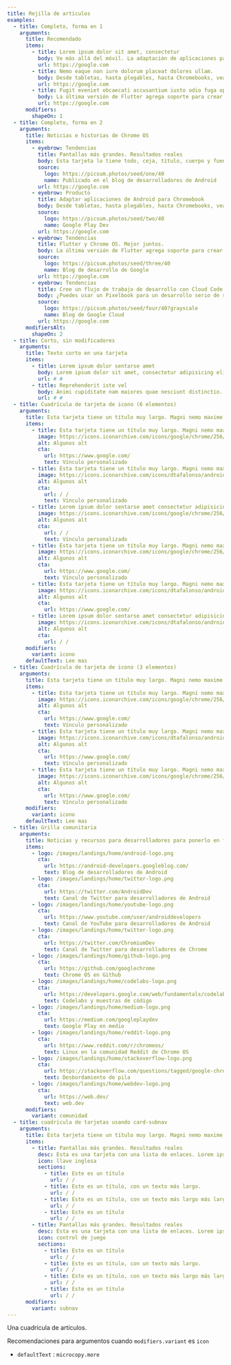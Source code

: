 ```yaml
---
title: Rejilla de artículos
examples:
  - title: Completo, forma en 1
    arguments:
      title: Recomendado
      items:
        - title: Lorem ipsum dolor sit amet, consectetur
          body: Ve más allá del móvil. La adaptación de aplicaciones para Chromebooks abre un nuevo mundo de posibilidades en pantallas más grandes.
          url: https://google.com
        - title: Nemo eaque non iure dolorum placeat dolores ullam.
          body: Desde tabletas, hasta plegables, hasta Chromebooks, vea que Android se puede adaptar a pantallas más grandes y factores de forma en Chrome OS.
          url: https://google.com
        - title: Fugit eveniet obcaecati accusantium iusto odio fuga optio
          body: La última versión de Flutter agrega soporte para crear aplicaciones hermosas y personalizadas de Chrome OS.
          url: https://google.com
      modifiers:
        shapeOn: 1
  - title: Completo, forma en 2
    arguments:
      title: Noticias e historias de Chrome OS
      items:
        - eyebrow: Tendencias
          title: Pantallas más grandes. Resultados reales
          body: Esta tarjeta lo tiene todo, ceja, título, cuerpo y fuente. Ve más allá del móvil. La adaptación de aplicaciones para Chromebooks abre un nuevo mundo de posibilidades en pantallas más grandes.
          source:
            logo: https://picsum.photos/seed/one/40
            name: Publicado en el blog de desarrolladores de Android
          url: https://google.com
        - eyebrow: Producto
          title: Adaptar aplicaciones de Android para Chromebook
          body: Desde tabletas, hasta plegables, hasta Chromebooks, vea que Android se puede adaptar a pantallas más grandes y factores de forma en Chrome OS.
          source:
            logo: https://picsum.photos/seed/two/40
            name: Google Play Dev
          url: https://google.com
        - eyebrow: Tendencias
          title: Flutter y Chrome OS. Mejor juntos.
          body: La última versión de Flutter agrega soporte para crear aplicaciones hermosas y personalizadas de Chrome OS.
          source:
            logo: https://picsum.photos/seed/three/40
            name: Blog de desarrollo de Google
          url: https://google.com
        - eyebrow: Tendencias
          title: Cree un flujo de trabajo de desarrollo con Cloud Code en un Pixelbook
          body: ¿Puedes usar un Pixelbook para un desarrollo serio de software?
          source:
            logo: https://picsum.photos/seed/four/40?grayscale
            name: Blog de Google Cloud
          url: https://google.com
      modifiersAlt:
        shapeOn: 2
  - title: Corto, sin modificadores
    arguments:
      title: Texto corto en una tarjeta
      items:
        - title: Lorem ipsum dolor sentarse amet
          body: Lorem ipsum dolor sit amet, consectetur adipisicing elit.
          url: # #
        - title: Reprehenderit iste vel
          body: Animi cupiditate nam maiores quae nesciunt distinctio. Lorem ipsum dolor sentarse amet consectetur adipisicing elit. Id similique rerum rem, vero laboriosam nesciunt nisi dolor.
          url: # #
  - title: Cuadrícula de tarjeta de icono (6 elementos)
    arguments:
      title: Esta tarjeta tiene un título muy largo. Magni nemo maxime rerum ex quia!
      items:
        - title: Esta tarjeta tiene un título muy largo. Magni nemo maxime rerum ex quia!
          image: https://icons.iconarchive.com/icons/google/chrome/256/Google-Chrome-icon.png
          alt: Algunos alt
          cta:
            url: https://www.google.com/
            text: Vínculo personalizado
        - title: Esta tarjeta tiene un título muy largo. Magni nemo maxime rerum ex quia! Praesentium reprehenderit explicabo tempora aperiam.
          image: https://icons.iconarchive.com/icons/dtafalonso/android-l/512/Play-Store-icon.png
          alt: Algunos alt
          cta:
            url: / /
            text: Vínculo personalizado
        - title: Lorem ipsum dolor sentarse amet consectetur adipisicing elit.
          image: https://icons.iconarchive.com/icons/google/chrome/256/Google-Chrome-icon.png
          alt: Algunos alt
          cta:
            url: / /
            text: Vínculo personalizado
        - title: Esta tarjeta tiene un título muy largo. Magni nemo maxime rerum ex quia!
          image: https://icons.iconarchive.com/icons/google/chrome/256/Google-Chrome-icon.png
          alt: Algunos alt
          cta:
            url: https://www.google.com/
            text: Vínculo personalizado
        - title: Esta tarjeta tiene un título muy largo. Magni nemo maxime rerum ex quia! Praesentium reprehenderit explicabo tempora aperiam.
          image: https://icons.iconarchive.com/icons/dtafalonso/android-l/512/Play-Store-icon.png
          alt: Algunos alt
          cta:
            url: https://www.google.com/
        - title: Lorem ipsum dolor sentarse amet consectetur adipisicing elit.
          image: https://icons.iconarchive.com/icons/dtafalonso/android-l/512/Play-Store-icon.png
          alt: Algunos alt
          cta:
            url: / /
      modifiers:
        variant: icono
      defaultText: Lee mas
  - title: Cuadrícula de tarjeta de icono (3 elementos)
    arguments:
      title: Esta tarjeta tiene un título muy largo. Magni nemo maxime rerum ex quia!
      items:
        - title: Esta tarjeta tiene un título muy largo. Magni nemo maxime rerum ex quia!
          image: https://icons.iconarchive.com/icons/google/chrome/256/Google-Chrome-icon.png
          alt: Algunos alt
          cta:
            url: https://www.google.com/
            text: Vínculo personalizado
        - title: Esta tarjeta tiene un título muy largo. Magni nemo maxime rerum ex quia!
          image: https://icons.iconarchive.com/icons/dtafalonso/android-l/512/Play-Store-icon.png
          alt: Algunos alt
          cta:
            url: https://www.google.com/
            text: Vínculo personalizado
        - title: Esta tarjeta tiene un título muy largo. Magni nemo maxime rerum ex quia!
          image: https://icons.iconarchive.com/icons/google/chrome/256/Google-Chrome-icon.png
          alt: Algunos alt
          cta:
            url: https://www.google.com/
            text: Vínculo personalizado
      modifiers:
        variant: icono
      defaultText: Lee mas
  - title: Grilla comunitaria
    arguments:
      title: Noticias y recursos para desarrolladores para ponerlo en funcionamiento
      items:
        - logo: /images/landings/home/android-logo.png
          cta:
            url: https://android-developers.googleblog.com/
            text: Blog de desarrolladores de Android
        - logo: /images/landings/home/twitter-logo.png
          cta:
            url: https://twitter.com/AndroidDev
            text: Canal de Twitter para desarrolladores de Android
        - logo: /images/landings/home/youtube-logo.png
          cta:
            url: https://www.youtube.com/user/androiddevelopers
            text: Canal de YouTube para desarrolladores de Android
        - logo: /images/landings/home/twitter-logo.png
          cta:
            url: https://twitter.com/ChromiumDev
            text: Canal de Twitter para desarrolladores de Chrome
        - logo: /images/landings/home/github-logo.png
          cta:
            url: https://github.com/googlechrome
            text: Chrome OS en Github
        - logo: /images/landings/home/codelabs-logo.png
          cta:
            url: https://developers.google.com/web/fundamentals/codelabs/
            text: Codelabs y muestras de código
        - logo: /images/landings/home/medium-logo.png
          cta:
            url: https://medium.com/googleplaydev
            text: Google Play en medio
        - logo: /images/landings/home/reddit-logo.png
          cta:
            url: https://www.reddit.com/r/chromeos/
            text: Linux en la comunidad Reddit de Chrome OS
        - logo: /images/landings/home/stackoverflow-logo.png
          cta:
            url: https://stackoverflow.com/questions/tagged/google-chrome-os
            text: Desbordamiento de pila
        - logo: /images/landings/home/webdev-logo.png
          cta:
            url: https://web.dev/
            text: web.dev
      modifiers:
        variant: comunidad
  - title: cuadrícula de tarjetas usando card-subnav
    arguments:
      title: Esta tarjeta tiene un título muy largo. Magni nemo maxime rerum ex quia!
      items:
        - title: Pantallas más grandes. Resultados reales
          desc: Esta es una tarjeta con una lista de enlaces. Lorem ipsum dolor sit amet, consectetur adipiscing elit. Duis tempor est nec ante suscipit suscipit. Nullam euismod vel dui vitae pellentesque.
          icon: llave inglesa
          sections:
            - title: Este es un título
              url: / /
            - title: Este es un título, con un texto más largo.
              url: / /
            - title: Este es un título, con un texto más largo más largo
              url: / /
            - title: Este es un título
              url: / /
        - title: Pantallas más grandes. Resultados reales
          desc: Esta es una tarjeta con una lista de enlaces. Lorem ipsum dolor sit amet, consectetur adipiscing elit. Duis tempor est nec ante suscipit suscipit. Nullam euismod vel dui vitae pellentesque.
          icon: control de juego
          sections:
            - title: Este es un título
              url: / /
            - title: Este es un título, con un texto más largo.
              url: / /
            - title: Este es un título, con un texto más largo más largo
              url: / /
            - title: Este es un título
              url: / /
      modifiers:
        variant: subnav
---
```


Una cuadrícula de artículos.

Recomendaciones para argumentos cuando `modifiers.variant` es `icon`

- `defaultText` : `microcopy.more`
